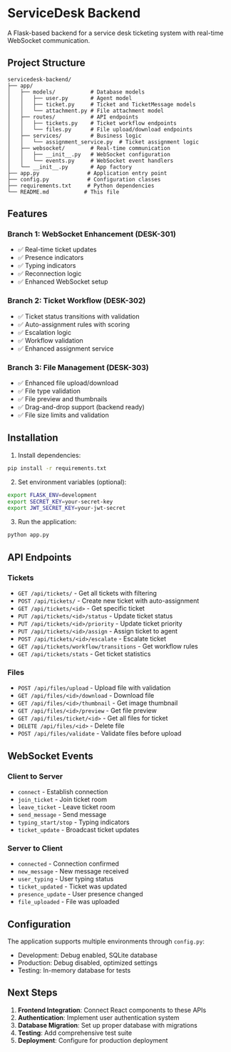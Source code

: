 # ServiceDesk Backend

A Flask-based backend for a service desk ticketing system with real-time WebSocket communication.

## Project Structure

```
servicedesk-backend/
├── app/
│   ├── models/           # Database models
│   │   ├── user.py       # Agent model
│   │   ├── ticket.py     # Ticket and TicketMessage models
│   │   └── attachment.py # File attachment model
│   ├── routes/           # API endpoints
│   │   ├── tickets.py    # Ticket workflow endpoints
│   │   └── files.py      # File upload/download endpoints
│   ├── services/         # Business logic
│   │   └── assignment_service.py  # Ticket assignment logic
│   ├── websocket/        # Real-time communication
│   │   ├── __init__.py   # WebSocket configuration
│   │   └── events.py     # WebSocket event handlers
│   └── __init__.py       # App factory
├── app.py               # Application entry point
├── config.py            # Configuration classes
├── requirements.txt     # Python dependencies
└── README.md           # This file
```

## Features

### Branch 1: WebSocket Enhancement (DESK-301)
- ✅ Real-time ticket updates
- ✅ Presence indicators
- ✅ Typing indicators
- ✅ Reconnection logic
- ✅ Enhanced WebSocket setup

### Branch 2: Ticket Workflow (DESK-302)
- ✅ Ticket status transitions with validation
- ✅ Auto-assignment rules with scoring
- ✅ Escalation logic
- ✅ Workflow validation
- ✅ Enhanced assignment service

### Branch 3: File Management (DESK-303)
- ✅ Enhanced file upload/download
- ✅ File type validation
- ✅ File preview and thumbnails
- ✅ Drag-and-drop support (backend ready)
- ✅ File size limits and validation

## Installation

1. Install dependencies:
```bash
pip install -r requirements.txt
```

2. Set environment variables (optional):
```bash
export FLASK_ENV=development
export SECRET_KEY=your-secret-key
export JWT_SECRET_KEY=your-jwt-secret
```

3. Run the application:
```bash
python app.py
```

## API Endpoints

### Tickets
- `GET /api/tickets/` - Get all tickets with filtering
- `POST /api/tickets/` - Create new ticket with auto-assignment
- `GET /api/tickets/<id>` - Get specific ticket
- `PUT /api/tickets/<id>/status` - Update ticket status
- `PUT /api/tickets/<id>/priority` - Update ticket priority
- `PUT /api/tickets/<id>/assign` - Assign ticket to agent
- `POST /api/tickets/<id>/escalate` - Escalate ticket
- `GET /api/tickets/workflow/transitions` - Get workflow rules
- `GET /api/tickets/stats` - Get ticket statistics

### Files
- `POST /api/files/upload` - Upload file with validation
- `GET /api/files/<id>/download` - Download file
- `GET /api/files/<id>/thumbnail` - Get image thumbnail
- `GET /api/files/<id>/preview` - Get file preview
- `GET /api/files/ticket/<id>` - Get all files for ticket
- `DELETE /api/files/<id>` - Delete file
- `POST /api/files/validate` - Validate files before upload

## WebSocket Events

### Client to Server
- `connect` - Establish connection
- `join_ticket` - Join ticket room
- `leave_ticket` - Leave ticket room
- `send_message` - Send message
- `typing_start/stop` - Typing indicators
- `ticket_update` - Broadcast ticket updates

### Server to Client
- `connected` - Connection confirmed
- `new_message` - New message received
- `user_typing` - User typing status
- `ticket_updated` - Ticket was updated
- `presence_update` - User presence changed
- `file_uploaded` - File was uploaded

## Configuration

The application supports multiple environments through `config.py`:
- Development: Debug enabled, SQLite database
- Production: Debug disabled, optimized settings
- Testing: In-memory database for tests

## Next Steps

1. **Frontend Integration**: Connect React components to these APIs
2. **Authentication**: Implement user authentication system
3. **Database Migration**: Set up proper database with migrations
4. **Testing**: Add comprehensive test suite
5. **Deployment**: Configure for production deployment